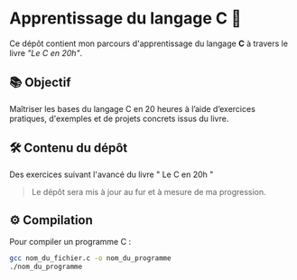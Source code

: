 # Apprentissage du langage C 📘

Ce dépôt contient mon parcours d'apprentissage du langage **C** à travers le livre _"Le C en 20h"_.

## 📚 Objectif

Maîtriser les bases du langage C en 20 heures à l’aide d’exercices pratiques, d'exemples et de projets concrets issus du livre.

## 🛠 Contenu du dépôt

Des exercices suivant l'avancé du livre " Le C en 20h "

> Le dépôt sera mis à jour au fur et à mesure de ma progression.

## ⚙️ Compilation

Pour compiler un programme C :

```bash
gcc nom_du_fichier.c -o nom_du_programme
./nom_du_programme
